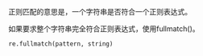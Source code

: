 
正则匹配的意思是，一个字符串是否符合一个正则表达式。

如果要求整个字符串完全符合正则表达式，使用fullmatch()。

```Python
re.fullmatch(pattern, string)
```